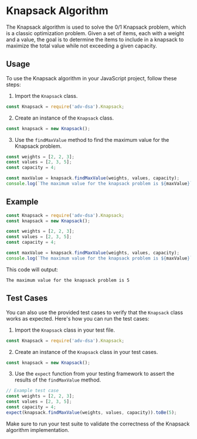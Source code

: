 # Knapsack Algorithm

The Knapsack algorithm is used to solve the 0/1 Knapsack problem, which is a classic optimization problem. Given a set of items, each with a weight and a value, the goal is to determine the items to include in a knapsack to maximize the total value while not exceeding a given capacity.

## Usage

To use the Knapsack algorithm in your JavaScript project, follow these steps:

1. Import the `Knapsack` class.

```javascript
const Knapsack = require('adv-dsa').Knapsack;
```

2. Create an instance of the `Knapsack` class.

```javascript
const knapsack = new Knapsack();
```

3. Use the `findMaxValue` method to find the maximum value for the Knapsack problem.

```javascript
const weights = [2, 2, 3];
const values = [2, 3, 5];
const capacity = 4;

const maxValue = knapsack.findMaxValue(weights, values, capacity);
console.log(`The maximum value for the knapsack problem is ${maxValue}`);
```

## Example

```javascript
const Knapsack = require('adv-dsa').Knapsack;
const knapsack = new Knapsack();

const weights = [2, 2, 3];
const values = [2, 3, 5];
const capacity = 4;

const maxValue = knapsack.findMaxValue(weights, values, capacity);
console.log(`The maximum value for the knapsack problem is ${maxValue}`);
```

This code will output:

```
The maximum value for the knapsack problem is 5
```

## Test Cases

You can also use the provided test cases to verify that the `Knapsack` class works as expected. Here's how you can run the test cases:

1. Import the `Knapsack` class in your test file.

```javascript
const Knapsack = require('adv-dsa').Knapsack;
```

2. Create an instance of the `Knapsack` class in your test cases.

```javascript
const knapsack = new Knapsack();
```

3. Use the `expect` function from your testing framework to assert the results of the `findMaxValue` method.

```javascript
// Example test case
const weights = [2, 2, 3];
const values = [2, 3, 5];
const capacity = 4;
expect(knapsack.findMaxValue(weights, values, capacity)).toBe(5);
```

Make sure to run your test suite to validate the correctness of the Knapsack algorithm implementation.
